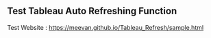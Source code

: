 ## Test Tableau Auto Refreshing Function 

Test Website : https://meevan.github.io/Tableau_Refresh/sample.html
